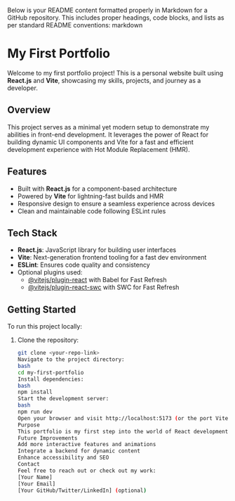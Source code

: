 Below is your README content formatted properly in Markdown for a GitHub repository. This includes proper headings, code blocks, and lists as per standard README conventions:
markdown

# My First Portfolio

Welcome to my first portfolio project! This is a personal website built using **React.js** and **Vite**, showcasing my skills, projects, and journey as a developer.

## Overview

This project serves as a minimal yet modern setup to demonstrate my abilities in front-end development. It leverages the power of React for building dynamic UI components and Vite for a fast and efficient development experience with Hot Module Replacement (HMR).

## Features

- Built with **React.js** for a component-based architecture
- Powered by **Vite** for lightning-fast builds and HMR
- Responsive design to ensure a seamless experience across devices
- Clean and maintainable code following ESLint rules

## Tech Stack

- **React.js**: JavaScript library for building user interfaces
- **Vite**: Next-generation frontend tooling for a fast dev environment
- **ESLint**: Ensures code quality and consistency
- Optional plugins used:
  - [@vitejs/plugin-react](https://github.com/vitejs/vite-plugin-react) with Babel for Fast Refresh
  - [@vitejs/plugin-react-swc](https://github.com/vitejs/vite-plugin-react-swc) with SWC for Fast Refresh

## Getting Started

To run this project locally:

1. Clone the repository:
   ```bash
   git clone <your-repo-link>
   Navigate to the project directory:
   bash
   cd my-first-portfolio
   Install dependencies:
   bash
   npm install
   Start the development server:
   bash
   npm run dev
   Open your browser and visit http://localhost:5173 (or the port Vite assigns).
   Purpose
   This portfolio is my first step into the world of React development. It’s a space to display my projects, share my learning experience, and connect with others in the tech community.
   Future Improvements
   Add more interactive features and animations
   Integrate a backend for dynamic content
   Enhance accessibility and SEO
   Contact
   Feel free to reach out or check out my work:
   [Your Name]
   [Your Email]
   [Your GitHub/Twitter/LinkedIn] (optional)
   ```

